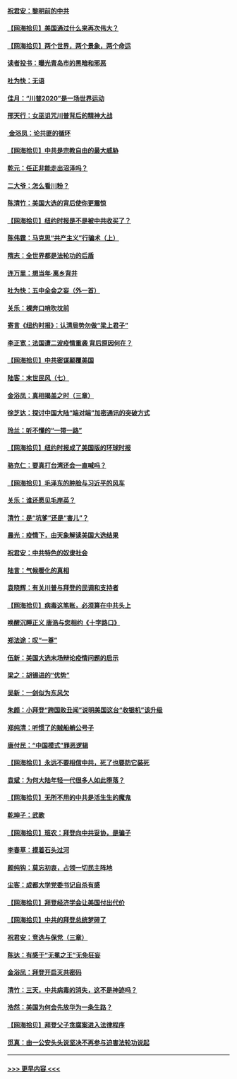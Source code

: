 #### [祝君安：黎明前的中共](../pages/nsc993/n12524071.md?t=11041251) 
#### [【网海拾贝】美国通过什么来再次伟大？](../pages/nsc993/n12523844.md?t=11041251) 
#### [【网海拾贝】两个世界，两个景象，两个命运](../pages/nsc993/n12521419.md?t=11041251) 
#### [读者投书：曝光青岛市的黑暗和邪恶](../pages/nsc993/n12520988.md?t=11041251) 
#### [吐为快：无语](../pages/nsc993/n12518588.md?t=11041251) 
#### [佳月：“川普2020”是一场世界运动](../pages/nsc993/n12518581.md?t=11041251) 
#### [邢天行：女巫诅咒川普背后的精神大战](../pages/nsc993/n12517257.md?t=11041251) 
#### [ 金浴凤：论共匪的循环](../pages/nsc993/n12517133.md?t=11041251) 
#### [【网海拾贝】中共是宗教自由的最大威胁](../pages/nsc993/n12516879.md?t=11041251) 
#### [乾元：任正非能走出沼泽吗？](../pages/nsc993/n12515831.md?t=11041251) 
#### [二大爷：怎么看川粉？](../pages/nsc993/n12515820.md?t=11041251) 
#### [陈清竹：美国大选的背后使你更震惊](../pages/nsc993/n12515589.md?t=11041251) 
#### [【网海拾贝】纽约时报是不是被中共收买了？](../pages/nsc993/n12515122.md?t=11041251) 
#### [陈伟霆：马克思“共产主义”行骗术（上）](../pages/nsc993/n12510217.md?t=11041251) 
#### [隋志：全世界都是法轮功的后盾](../pages/nsc993/n12510636.md?t=11041251) 
#### [连万里：想当年‧离乡背井](../pages/nsc993/n12510623.md?t=11041251) 
#### [吐为快：五中全会之妄（外一首）](../pages/nsc993/n12510470.md?t=11041251) 
#### [关乐：裸奔口哨吹坟前](../pages/nsc993/n12510403.md?t=11041251) 
#### [寄言《纽约时报》：认清局势勿做“梁上君子”](../pages/nsc993/n12510042.md?t=11041251) 
#### [李正宽：法国遭二波疫情重袭 背后原因何在？](../pages/nsc993/n12509971.md?t=11041251) 
#### [【网海拾贝】中共密谋颠覆美国](../pages/nsc993/n12509816.md?t=11041251) 
#### [陆客：末世民风（七）](../pages/nsc993/n12507822.md?t=11041251) 
#### [金浴凤：真相揭盖之时（三章）](../pages/nsc993/n12507804.md?t=11041251) 
#### [徐芝达：探讨中国大陆“端对端”加密通讯的突破方式](../pages/nsc993/n12507682.md?t=11041251) 
#### [玲兰：听不懂的“一带一路”](../pages/nsc993/n12507669.md?t=11041251) 
#### [【网海拾贝】纽约时报成了美国版的环球时报](../pages/nsc993/n12507053.md?t=11041251) 
#### [骆克仁：要真打台湾还会一直喊吗？](../pages/nsc993/n12506843.md?t=11041251) 
#### [【网海拾贝】毛泽东的肿脸与习近平的风车](../pages/nsc993/n12504537.md?t=11041251) 
#### [关乐：谁还愿见毛岸英？](../pages/nsc993/n12503866.md?t=11041251) 
#### [清竹：是“坑爹”还是“害儿”？](../pages/nsc993/n12503034.md?t=11041251) 
#### [晨光：疫情下，由天象解读美国大选结果](../pages/nsc993/n12502536.md?t=11041251) 
#### [祝君安：中共特色的奴隶社会](../pages/nsc993/n12501529.md?t=11041251) 
#### [陆言：气候暖化的真相](../pages/nsc993/n12501183.md?t=11041251) 
#### [袁晓辉：有关川普与拜登的民调和支持者](../pages/nsc993/n12500433.md?t=11041251) 
#### [【网海拾贝】病毒这笔账，必须算在中共头上](../pages/nsc993/n12500320.md?t=11041251) 
#### [唤醒沉睡正义 唐浩与您相约《十字路口》](../pages/nsc993/n12497980.md?t=11041251) 
#### [郑法途：叹“一尊”](../pages/nsc993/n12498837.md?t=11041251) 
#### [伍新：美国大选末场辩论疫情问题的启示](../pages/nsc993/n12498829.md?t=11041251) 
#### [梁之：胡锡进的“优势”](../pages/nsc993/n12498780.md?t=11041251) 
#### [吴新：一剑似为东风欠](../pages/nsc993/n12498772.md?t=11041251) 
#### [朱颜：小拜登“跨国败丑闻”说明美国这台“收银机”该升级](../pages/nsc993/n12498731.md?t=11041251) 
#### [郑纯清：听惯了的贼船艄公号子](../pages/nsc993/n12498721.md?t=11041251) 
#### [唐付民：“中国模式”罪恶逻辑](../pages/nsc993/n12498310.md?t=11041251) 
#### [【网海拾贝】永远不要相信中共，死了也要防它装死](../pages/nsc993/n12498162.md?t=11041251) 
#### [袁斌：为何大陆年轻一代很多人如此堕落？](../pages/nsc993/n12495696.md?t=11041251) 
#### [【网海拾贝】无所不用的中共是活生生的魔鬼](../pages/nsc993/n12495621.md?t=11041251) 
#### [乾坤子：武歌](../pages/nsc993/n12493391.md?t=11041251) 
#### [【网海拾贝】班农：拜登向中共妥协，是骗子](../pages/nsc993/n12492877.md?t=11041251) 
#### [李春草：摸着石头过河](../pages/nsc993/n12491121.md?t=11041251) 
#### [颜纯钩：莫忘初衷，占领一切民主阵地](../pages/nsc993/n12490965.md?t=11041251) 
#### [尘客：成都大学党委书记自杀有感](../pages/nsc993/n12490950.md?t=11041251) 
#### [【网海拾贝】拜登经济学会让美国付出代价](../pages/nsc993/n12489662.md?t=11041251) 
#### [【网海拾贝】中共的拜登总统梦碎了](../pages/nsc993/n12487896.md?t=11041251) 
#### [祝君安：竞选与保党（三章）](../pages/nsc993/n12487258.md?t=11041251) 
#### [陈达：有感于“无冕之王”无免狂妄](../pages/nsc993/n12485133.md?t=11041251) 
#### [金浴凤：拜登开启灭共密码](../pages/nsc993/n12485125.md?t=11041251) 
#### [清竹：三天，中共病毒的消失，这不是神迹吗？](../pages/nsc993/n12485027.md?t=11041251) 
#### [浩然：美国为何会先放华为一条生路？](../pages/nsc993/n12484997.md?t=11041251) 
#### [【网海拾贝】拜登父子贪腐案进入法律程序](../pages/nsc993/n12484957.md?t=11041251) 
#### [觅真：由一公安头头说坚决不再参与迫害法轮功说起](../pages/nsc993/n12484212.md?t=11041251) 

----
#### [ >>> 更早内容 <<< ](../indexes/nsc993-earlier.md)
